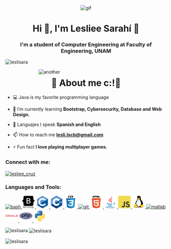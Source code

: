 <p align="center">
    <img alt="gif" width="500px" src="https://64.media.tumblr.com/e70a66b98cc7bd65035803708f031b04/bb73aea6483eb7f0-84/s500x750/92afa935c1d16a4d4e54d6b25d5a72d467ba1396.gif"</img>
</p>
<h1 align="center">Hi 👋, I'm Lesliee Sarahí 🌸</h1>
<h3 align="center">I'm a student of Computer Engineering at Faculty of Engineering, UNAM</h3>

<p align="left"> <img src="https://komarev.com/ghpvc/?username=leslisara&label=Profile%20views&color=0e75b6&style=flat" alt="leslisara" /> </p>

<img align="right" alt="another" width="400" src="https://media.tenor.com/R7JF4cuIjogAAAAi/spongebob-spongebob-meme.gif"></img>

<h1 align="center">🌸 About me c:!🌸</h1>

- 💻 Java is my favorite programming language

- 🌱 I’m currently learning **Bootstrap, Cybersecurity, Database and Web Design.**

- 💬 Languajes I speak **Spanish and English**

- 📫 How to reach me **lesli.lscb@gmail.com**

- ⚡ Fun fact **I love playing multiplayer games.**

<h3 align="left">Connect with me:</h3>
<p align="left">
<a href="https://instagram.com/lesliee_cruz" target="blank"><img align="center" src="https://raw.githubusercontent.com/rahuldkjain/github-profile-readme-generator/master/src/images/icons/Social/instagram.svg" alt="lesliee_cruz" height="30" width="40" /></a>
</p>

<h3 align="left">Languages and Tools:</h3>
<p align="left"> <a href="https://www.gnu.org/software/bash/" target="_blank" rel="noreferrer"> <img src="https://www.vectorlogo.zone/logos/gnu_bash/gnu_bash-icon.svg" alt="bash" width="40" height="40"/> </a> <a href="https://getbootstrap.com" target="_blank" rel="noreferrer"> <img src="https://raw.githubusercontent.com/devicons/devicon/master/icons/bootstrap/bootstrap-plain-wordmark.svg" alt="bootstrap" width="40" height="40"/> </a> <a href="https://www.cprogramming.com/" target="_blank" rel="noreferrer"> <img src="https://raw.githubusercontent.com/devicons/devicon/master/icons/c/c-original.svg" alt="c" width="40" height="40"/> </a> <a href="https://www.w3schools.com/cpp/" target="_blank" rel="noreferrer"> <img src="https://raw.githubusercontent.com/devicons/devicon/master/icons/cplusplus/cplusplus-original.svg" alt="cplusplus" width="40" height="40"/> </a> <a href="https://www.w3schools.com/css/" target="_blank" rel="noreferrer"> <img src="https://raw.githubusercontent.com/devicons/devicon/master/icons/css3/css3-original-wordmark.svg" alt="css3" width="40" height="40"/> </a> <a href="https://git-scm.com/" target="_blank" rel="noreferrer"> <img src="https://www.vectorlogo.zone/logos/git-scm/git-scm-icon.svg" alt="git" width="40" height="40"/> </a> <a href="https://www.w3.org/html/" target="_blank" rel="noreferrer"> <img src="https://raw.githubusercontent.com/devicons/devicon/master/icons/html5/html5-original-wordmark.svg" alt="html5" width="40" height="40"/> </a> <a href="https://www.java.com" target="_blank" rel="noreferrer"> <img src="https://raw.githubusercontent.com/devicons/devicon/master/icons/java/java-original.svg" alt="java" width="40" height="40"/> </a> <a href="https://developer.mozilla.org/en-US/docs/Web/JavaScript" target="_blank" rel="noreferrer"> <img src="https://raw.githubusercontent.com/devicons/devicon/master/icons/javascript/javascript-original.svg" alt="javascript" width="40" height="40"/> </a> <a href="https://www.linux.org/" target="_blank" rel="noreferrer"> <img src="https://raw.githubusercontent.com/devicons/devicon/master/icons/linux/linux-original.svg" alt="linux" width="40" height="40"/> </a> <a href="https://www.mathworks.com/" target="_blank" rel="noreferrer"> <img src="https://upload.wikimedia.org/wikipedia/commons/2/21/Matlab_Logo.png" alt="matlab" width="40" height="40"/> </a> <a href="https://www.oracle.com/" target="_blank" rel="noreferrer"> <img src="https://raw.githubusercontent.com/devicons/devicon/master/icons/oracle/oracle-original.svg" alt="oracle" width="40" height="40"/> </a> <a href="https://www.php.net" target="_blank" rel="noreferrer"> <img src="https://raw.githubusercontent.com/devicons/devicon/master/icons/php/php-original.svg" alt="php" width="40" height="40"/> </a> <a href="https://www.python.org" target="_blank" rel="noreferrer"> <img src="https://raw.githubusercontent.com/devicons/devicon/master/icons/python/python-original.svg" alt="python" width="40" height="40"/> </a> </p>

<p><img align="left" src="https://github-readme-stats.vercel.app/api/top-langs?username=leslisara&show_icons=true&locale=en&layout=compact" alt="leslisara" /></p>

<p>&nbsp;<img align="center" src="https://github-readme-stats.vercel.app/api?username=leslisara&show_icons=true&locale=en" alt="leslisara" /></p>

<p><img align="center" src="https://github-readme-streak-stats.herokuapp.com/?user=leslisara&" alt="leslisara" /></p>
